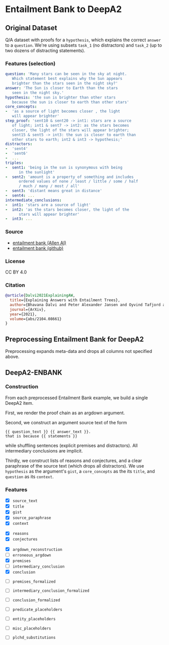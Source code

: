 # Entailment Bank to DeepA2

## Original Dataset

Q/A dataset with proofs for a `hypothesis`, which explains the correct `answer` to a `question`. We're using subsets `task_1` (no distractors) and `task_2` (up to two dozens of distracting statements).

### Features (selection)

```yaml
question: 'Many stars can be seen in the sky at night. 
   Which statement best explains why the Sun appears 
   brighter than the stars seen in the night sky?'
answer: 'The Sun is closer to Earth than the stars 
   seen in the night sky.'
hypothesis: 'the sun is brighter than other stars 
   because the sun is closer to earth than other stars'
core_concepts:
-  'as a source of light becomes closer , the light 
   will appear brighter'
step_proof: 'sent10 & sent20 -> int1: stars are a source 
   of light; int1 & sent7 -> int2: as the stars becomes
   closer, the light of the stars will appear brighter;
   sent15 & sent5 -> int3: the sun is closer to earth than
   other stars to earth; int2 & int3 -> hypothesis;'
distractors: 
-  'sent4'
-  'sent6'
-  ...
triples:
-  sent1: 'being in the sun is synonymous with being 
      in the sunlight'
-  sent2: 'amount is a property of something and includes
      ordered values of none / least / little / some / half 
      / much / many / most / all'
-  sent3: 'distant means great in distance'
-  sent4: ...
intermediate_conclusions: 
-  int1: 'stars are a source of light'
-  int2: 'as the stars becomes closer, the light of the 
      stars will appear brighter'
-  int3: ...  
```


### Source

* [entailment bank (Allen AI)](https://allenai.org/data/entailmentbank)
* [entailment bank (github)](https://github.com/allenai/entailment_bank/)

### License

CC BY 4.0

### Citation

```bibtex
@article{Dalvi2021ExplainingAW,
  title={Explaining Answers with Entailment Trees},
  author={Bhavana Dalvi and Peter Alexander Jansen and Oyvind Tafjord and Zhengnan Xie and Hannah Smith and Leighanna Pipatanangkura and Peter Clark},
  journal={ArXiv},
  year={2021},
  volume={abs/2104.08661}
}
```

## Preprocessing Entailment Bank for DeepA2

Preprocessing expands meta-data and drops all columns not specified above. 

## DeepA2-ENBANK

### Construction

From each preprocessed Entailment Bank example, we build a single DeepA2 item.

First, we render the proof chain as an argdown argument.

Second, we construct an argument source text of the form 

```
{{ question_text }} {{ answer_text }}.
that is because {{ statements }}
```

while shuffling sentences (explicit premises and distractors). All intermediary conclusions are implicit. 

Thirdly, we construct lists of reasons and conjectures, and a clear paraphrase of the source text (which drops all distractors). We use `hypothesis` as the argument's `gist`, a `core_concepts` as the its `title`, and `question` as its `context`.


### Features

- [x] `source_text`
- [x] `title`
- [x] `gist`
- [x] `source_paraphrase`
- [x] `context`

<!-- -->

- [x] `reasons`
- [x] `conjectures`

<!-- -->

- [x] `argdown_reconstruction`
- [ ] `erroneous_argdown`
- [x] `premises`
- [ ] `intermediary_conclusion`
- [x] `conclusion`

<!-- -->

- [ ] `premises_formalized`
- [ ] `intermediary_conclusion_formalized`
- [ ] `conclusion_formalized`
- [ ] `predicate_placeholders`
- [ ] `entity_placeholders`
- [ ] `misc_placeholders`
- [ ] `plchd_substitutions`




